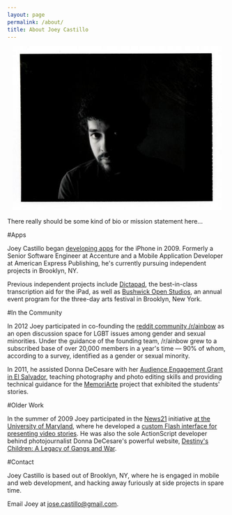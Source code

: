 ```yaml
---
layout: page
permalink: /about/
title: About Joey Castillo
---
```


<p style="text-align:center"><img src="/images/about-joey.jpg"></p>

There really should be some kind of bio or mission statement here...

#Apps

Joey Castillo began [developing apps](/apps) for the iPhone in 2009. Formerly a Senior Software Engineer at Accenture and a Mobile Application Developer at American Express Publishing, he's currently pursuing independent projects in Brooklyn, NY. 

Previous independent projects include [Dictapad](/apps/dictapad), the best-in-class transcription aid for the iPad, as well as [Bushwick Open Studios](/apps/openstudios), an annual event program for the three-day arts festival in Brooklyn, New York. 

#In the Community

In 2012 Joey participated in co-founding the [reddit community /r/ainbow](http://reddit.com/r/ainbow) as an open discussion space for LGBT issues among gender and sexual minorities. Under the guidance of the founding team, /r/ainbow grew to a subscribed base of over 20,000 members in a year's time — 90% of whom, according to a survey, identified as a gender or sexual minority. 

In 2011, he assisted Donna DeCesare with her [Audience Engagement Grant in El Salvador](http://www.opensocietyfoundations.org/about/programs/documentary-photography-project/grantees/donna-de-cesare), teaching photography and photo editing skills and providing technical guidance for the [MemoriArte](http://www.memoriarte.org) project that exhibited the students' stories. 

#Older Work

In the summer of 2009 Joey participated in the [News21](http://www.news21.com/) initiative [at the University of Maryland](http://umd.news21.com/), where he developed a [custom Flash interface for presenting video stories](http://thenewvoters.news21.com/allensworth/story). He was also the sole ActionScript developer behind photojournalist Donna DeCesare's powerful website, [Destiny's Children: A Legacy of Gangs and War](http://www.destinyschildren.org/). 

#Contact

Joey Castillo is based out of Brooklyn, NY, where he is engaged in mobile and web development, and hacking away furiously at side projects in spare time. 

Email Joey at [jose.castillo@gmail.com](mailto:jose.castillo@gmail.com).